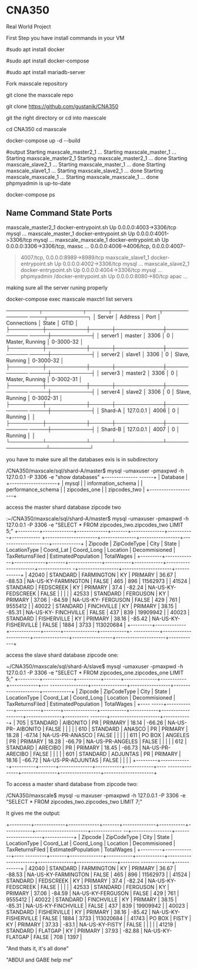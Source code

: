 # CNA350

Real World Project

First Step you have install commands in your VM

#sudo apt install docker

#sudo apt install docker-compose

#sudo apt install mariadb-server

Fork maxscale repository

git clone the maxscale repo

git clone https://github.com/gustanik/CNA350

git the right directory or cd into maxscale

cd CNA350 cd maxscale

docker-compose up -d --build

#output Starting maxscale_master2_1 ... Starting maxscale_master_1 ... Starting maxscale_master2_1 Starting maxscale_master2_1
... done Starting maxscale_slave2_1 ... Starting maxscale_master_1 ... done Starting maxscale_slave1_1 ... Starting
maxscale_slave2_1 ... done Starting maxscale_maxscale_1 ... Starting maxscale_maxscale_1 ... done phpmyadmin is up-to-date

docker-compose ps

  Name                   Command            State            Ports      
--------------------------------------------------------------------------------
     
maxscale_master2_1 docker-entrypoint.sh Up 0.0.0.0:4003->3306/tcp mysql ...
maxscale_master_1 docker-entrypoint.sh Up 0.0.0.0:4001->3306/tcp mysql ...
maxscale_maxscale_1 docker-entrypoint.sh Up 0.0.0.0:3306->3306/tcp, maxsc ... 0.0.0.0:4006->4006/tcp, 0.0.0.0:4007-
>4007/tcp, 0.0.0.0:8989->8989/tcp maxscale_slave1_1 docker-entrypoint.sh Up 0.0.0.0:4002->3306/tcp mysql ...
maxscale_slave2_1 docker-entrypoint.sh Up 0.0.0.0:4004->3306/tcp mysql ...
phpmyadmin /docker-entrypoint.sh Up 0.0.0.0:8080->80/tcp
apac ...

making sure all the server runing properly

docker-compose exec maxscale maxctrl list servers

─────────┬───────────┬──────┬─────────────┬─────────────
────┬───────────┐ │ Server │ Address │ Port │ Connections │ State │ GTID │
├─────────┼───────────┼──────┼─────────────┼────────────
─────┼───────────┤ │ server1 │ master │ 3306 │ 0 │ Master, Running │ 0-3000-32 │
├─────────┼───────────┼──────┼─────────────┼────────────
─────┼───────────┤ │ server2 │ slave1 │ 3306 │ 0 │ Slave, Running │ 0-3000-32 │
├─────────┼───────────┼──────┼─────────────┼────────────
─────┼───────────┤ │ server3 │ master2 │ 3306 │ 0 │ Master, Running │ 0-3002-31 │
├─────────┼───────────┼──────┼─────────────┼────────────
─────┼───────────┤ │ server4 │ slave2 │ 3306 │ 0 │ Slave, Running │ 0-3002-31 │
├─────────┼───────────┼──────┼─────────────┼────────────
─────┼───────────┤ │ Shard-A │ 127.0.0.1 │ 4006 │ 0 │ Running │ │
├─────────┼───────────┼──────┼─────────────┼────────────
─────┼───────────┤ │ Shard-B │ 127.0.0.1 │ 4007 │ 0 │ Running │ │
└─────────┴───────────┴──────┴─────────────┴─────────────────┴───────────┘

you have to make sure all the databases exis is in subdirectory

/CNA350/maxscale/sql/shard-A/master$ mysql -umaxuser -pmaxpwd -h 127.0.0.1 -P 3306 -e "show databases" +--------------
------+ | Database | +--------------------+ | mysql | | information_schema | | performance_schema | | zipcodes_one | |
zipcodes_two | +--------------------+

access the master shard database zipcode two

:~/CNA350/maxscale/sql/shard-A/master$ mysql -umaxuser -pmaxpwd -h 127.0.0.1 -P 3306 -e "SELECT * FROM
zipcodes_two.zipcodes_two LIMIT 5;" +---------+-------------+-------------+-------+--------------+-----------+------------
+----------------------+---------------+-----------------+---------------------+------------+ | Zipcode | ZipCodeType | City |
State | LocationType | Coord_Lat | Coord_Long | Location | Decommisioned | TaxReturnsFiled | EstimatedPopulation | TotalWages
| +---------+-------------+-------------+-------+--------------+-----------+------------+----------------------+--------------
-+-----------------+---------------------+------------+ | 42040 | STANDARD | FARMINGTON | KY | PRIMARY | 36.67 | -88.53 |
NA-US-KY-FARMINGTON | FALSE | 465 | 896 | 11562973 | | 41524 | STANDARD | FEDSCREEK | KY | PRIMARY | 37.4 | -82.24 |
NA-US-KY-FEDSCREEK | FALSE | | | | | 42533 | STANDARD | FERGUSON | KY | PRIMARY | 37.06 | -84.59 | NA-US-KY-
FERGUSON | FALSE | 429 | 761 | 9555412 | | 40022 | STANDARD | FINCHVILLE | KY | PRIMARY | 38.15 | -85.31 | NA-US-KY-
FINCHVILLE | FALSE | 437 | 839 | 19909942 | | 40023 | STANDARD | FISHERVILLE | KY | PRIMARY | 38.16 | -85.42 | NA-US-KY-
FISHERVILLE | FALSE | 1884 | 3733 | 113020684 | +---------+-------------+-------------+-------+--------------+-----------+-
-----------+----------------------+---------------+-----------------+---------------------+------------+

access the slave shard database zipcode one:

~/CNA350/maxscale/sql/shard-A/slave$ mysql -umaxuser -pmaxpwd -h 127.0.0.1 -P 3306 -e "SELECT * FROM
zipcodes_one.zipcodes_one LIMIT 5;" +---------+-------------+----------+-------+--------------+-----------+------------+---
----------------+---------------+-----------------+---------------------+------------+ | Zipcode | ZipCodeType | City | State |
LocationType | Coord_Lat | Coord_Long | Location | Decommisioned | TaxReturnsFiled | EstimatedPopulation | TotalWages | +----
-----+-------------+----------+-------+--------------+-----------+------------+-------------------+---------------+----------
-------+---------------------+------------+ | 705 | STANDARD | AIBONITO | PR | PRIMARY | 18.14 | -66.26 | NA-US-PR-
AIBONITO | FALSE | | | | | 610 | STANDARD | ANASCO | PR | PRIMARY | 18.28 | -67.14 | NA-US-PR-ANASCO | FALSE | | | | | 611 |
PO BOX | ANGELES | PR | PRIMARY | 18.28 | -66.79 | NA-US-PR-ANGELES | FALSE | | | | | 612 | STANDARD | ARECIBO | PR |
PRIMARY | 18.45 | -66.73 | NA-US-PR-ARECIBO | FALSE | | | | | 601 | STANDARD | ADJUNTAS | PR | PRIMARY | 18.16 | -66.72 |
NA-US-PR-ADJUNTAS | FALSE | | | | +---------+-------------+----------+-------+--------------+-----------+------------+----
---------------+---------------+-----------------+---------------------+

To access a master shard database from zipcode two:

/CNA350/maxscale$ mysql -u maxuser -pmaxpwd -h 127.0.0.1 -P 3306 -e "SELECT * FROM zipcodes_two.zipcodes_two LIMIT 7;"

It gives me the output:

+---------+-------------+-------------+-------+--------------+-----------+------------+----------------------+-------------
--+-----------------+---------------------+------------+ | Zipcode | ZipCodeType | City | State | LocationType | Coord_Lat |
Coord_Long | Location | Decommisioned | TaxReturnsFiled | EstimatedPopulation | TotalWages | +---------+-------------+----
---------+-------+--------------+-----------+------------+----------------------+---------------+-----------------+--------
-------------+------------+ | 42040 | STANDARD | FARMINGTON | KY | PRIMARY | 36.67 | -88.53 | NA-US-KY-FARMINGTON
| FALSE | 465 | 896 | 11562973 | | 41524 | STANDARD | FEDSCREEK | KY | PRIMARY | 37.4 | -82.24 | NA-US-KY-FEDSCREEK |
FALSE | | | | | 42533 | STANDARD | FERGUSON | KY | PRIMARY | 37.06 | -84.59 | NA-US-KY-FERGUSON | FALSE | 429 | 761 |
9555412 | | 40022 | STANDARD | FINCHVILLE | KY | PRIMARY | 38.15 | -85.31 | NA-US-KY-FINCHVILLE | FALSE | 437 | 839 |
19909942 | | 40023 | STANDARD | FISHERVILLE | KY | PRIMARY | 38.16 | -85.42 | NA-US-KY-FISHERVILLE | FALSE | 1884 |
3733 | 113020684 | | 41743 | PO BOX | FISTY | KY | PRIMARY | 37.33 | -83.1 | NA-US-KY-FISTY | FALSE | | | | | 41219 |
STANDARD | FLATGAP | KY | PRIMARY | 37.93 | -82.88 | NA-US-KY-FLATGAP | FALSE | 708 | 1397 |

"And thats it, it's all done"

"ABDUl and GABE help me"
